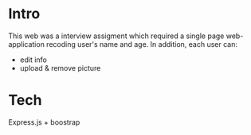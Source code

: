 # Intro
This web was a interview assigment which required a single page web-application recoding user's name and age. 
In addition, each user can:
- edit info
- upload & remove picture

# Tech
Express.js + boostrap
